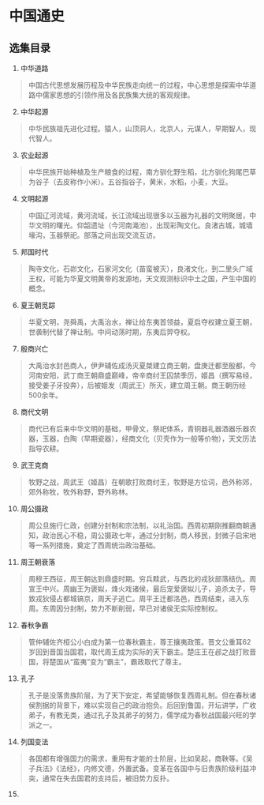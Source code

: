 # 中国通史

## 选集目录

1. 中华道路
> 中国古代思想发展历程及中华民族走向统一的过程，中心思想是探索中华道路中儒家思想的引领作用及各民族集大统的客观规律。

2. 中华起源
> 中华民族祖先进化过程。猿人，山顶洞人，北京人，元谋人，早期智人，现代智人。

3. 农业起源
> 中华民族开始种植及生产粮食的过程，南方驯化野生稻，北方驯化狗尾巴草为谷子（去皮称作小米）。五谷指谷子，黄米，水稻，小麦，大豆。

4. 文明起源
> 中国辽河流域，黄河流域，长江流域出现很多以玉器为礼器的文明聚居，中华文明的曙光。仰韶遗址（今河南渑池），出现彩陶文化。良渚古城，城墙壕沟，玉器祭祀。部落之间出现交流互访。

5. 邦国时代
> 陶寺文化，石峁文化，石家河文化（苗蛮被灭），良渚文化，到二里头广域王权，可能为华夏文明黄帝的发源地，天文观测标识中土之国，产生中国的概念。

6. 夏王朝觅踪
> 华夏文明，尧舜禹，大禹治水，禅让给东夷首领益，夏启夺权建立夏王朝，世袭制代替了禅让制。中间动荡时期，东夷后羿夺权。

7. 殷商兴亡
> 大禹治水封邑商人，伊尹辅佐成汤灭夏桀建立商王朝，盘庚迁都至殷都，今河南安阳，武丁商王朝鼎盛巅峰，帝辛商纣王囚禁季历，姬昌（撰写易经，接受姜子牙投奔），后被姬发（周武王）所灭，建立周王朝。商王朝历经500余年。

8. 商代文明
> 商代已有后来中华文明的基础，甲骨文，祭祀体系，青铜器礼器酒器乐器农器，玉器，白陶（早期瓷器），经商文化（贝壳作为一般等价物），天文历法指导农耕。

9. 武王克商
> 牧野之战，周武王（姬昌）在朝歌打败商纣王，牧野是方位词，邑外称郊，郊外称牧，牧外称野，野外称林。

10. 周公摄政
> 周公旦施行仁政，创建分封制和宗法制，以礼治国。西周初期刚推翻商朝通知，政治民心不稳，周公摄政七年，通过分封制，商人移民，封微子启宋地等一系列措施，奠定了西周统治政治基础。

11. 周王朝衰落
> 周穆王西征，周王朝达到鼎盛时期。穷兵黩武，与西北的戎狄部落结仇。周宣王中兴。周幽王为褒姒，烽火戏诸侯，最后宠爱褒姒儿子，追杀太子，导致戎狄侵占都城镐京，周天子逃亡。周平王迁都洛邑，西周结束，进入东周。东周因分封制，势力不断削弱，早已对诸侯无实际控制权。

12. 春秋争霸
> 管仲辅佐齐桓公小白成为第一位春秋霸主，尊王攘夷政策。晋文公重耳62岁回到晋国当国君，取代周王成为实际的天下霸主。楚庄王在邲之战打败晋国，将楚国从“蛮夷”变为“霸主”，霸政取代了尊主。

13. 孔子
> 孔子是没落贵族阶层，为了天下安定，希望能够恢复西周礼制。但在春秋诸侯割据的背景下，难以实现自己的政治抱负。后回到鲁国，开坛讲学，广收弟子，有教无类，通过孔子及其弟子的努力，儒学成为春秋战国最兴旺的学派之一。

14. 列国变法
> 各国都有增强国力的需求，重用有才能的士阶层，比如吴起，商鞅等。《吴子兵法》《法经》，内修文德，外置武备。变革在各国中与旧贵族阶级利益冲突，通常在失去国君的支持后，被旧势力反扑。

15. 
